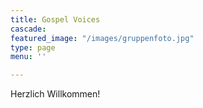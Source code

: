 ```yaml
---
title: Gospel Voices
cascade: 
featured_image: "/images/gruppenfoto.jpg"
type: page
menu: ''

---
```

Herzlich Willkommen!